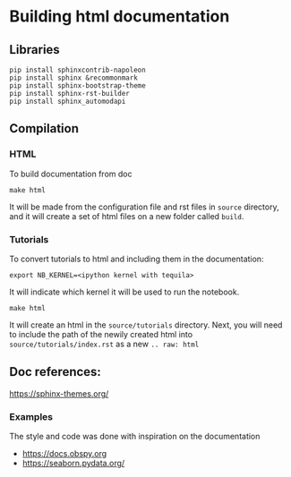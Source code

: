 # Building html documentation

## Libraries

```
pip install sphinxcontrib-napoleon
pip install sphinx &recommonmark 
pip install sphinx-bootstrap-theme
pip install sphinx-rst-builder
pip install sphinx_automodapi
```

## Compilation

### HTML

To build documentation from doc

```
make html
```

It will be made from the configuration file and rst files in `source` directory, and it will create a set of html files on a new folder called `build`.


### Tutorials

To convert tutorials to html and including them in the documentation:

```
export NB_KERNEL=<ipython kernel with tequila>
```
It will indicate which kernel it will be used to run the notebook.

```
make html
```
It will create an html in the `source/tutorials` directory.
Next, you will need to include the path of the newily created 
html into `source/tutorials/index.rst` as a new `.. raw: html`

## Doc references:

https://sphinx-themes.org/

### Examples

The style and code was done with inspiration on the 
documentation

* https://docs.obspy.org
* https://seaborn.pydata.org/





